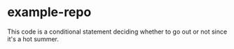 # example-repo
This code is a conditional statement deciding whether to go out or not since it's a hot summer. 
